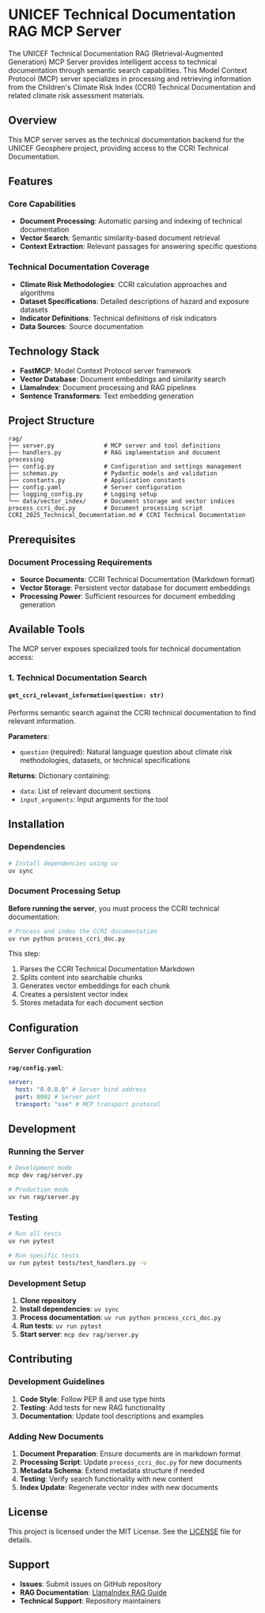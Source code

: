 # UNICEF Technical Documentation RAG MCP Server

The UNICEF Technical Documentation RAG (Retrieval-Augmented Generation) MCP Server provides intelligent access to technical documentation through semantic search capabilities. This Model Context Protocol (MCP) server specializes in processing and retrieving information from the Children's Climate Risk Index (CCRI) Technical Documentation and related climate risk assessment materials.

## Overview

This MCP server serves as the technical documentation backend for the UNICEF Geosphere project, providing access to the CCRI Technical Documentation.

## Features

### Core Capabilities

- **Document Processing**: Automatic parsing and indexing of technical documentation
- **Vector Search**: Semantic similarity-based document retrieval
- **Context Extraction**: Relevant passages for answering specific questions

### Technical Documentation Coverage

- **Climate Risk Methodologies**: CCRI calculation approaches and algorithms
- **Dataset Specifications**: Detailed descriptions of hazard and exposure datasets
- **Indicator Definitions**: Technical definitions of risk indicators
- **Data Sources**: Source documentation

## Technology Stack

- **FastMCP**: Model Context Protocol server framework
- **Vector Database**: Document embeddings and similarity search
- **LlamaIndex**: Document processing and RAG pipelines
- **Sentence Transformers**: Text embedding generation

## Project Structure

```
rag/
├── server.py              # MCP server and tool definitions
├── handlers.py            # RAG implementation and document processing
├── config.py              # Configuration and settings management
├── schemas.py             # Pydantic models and validation
├── constants.py           # Application constants
├── config.yaml            # Server configuration
├── logging_config.py      # Logging setup
└── data/vector_index/     # Document storage and vector indices
process_ccri_doc.py        # Document processing script
CCRI_2025_Technical_Documentation.md # CCRI Technical Documentation
```

## Prerequisites

### Document Processing Requirements

- **Source Documents**: CCRI Technical Documentation (Markdown format)
- **Vector Storage**: Persistent vector database for document embeddings
- **Processing Power**: Sufficient resources for document embedding generation

## Available Tools

The MCP server exposes specialized tools for technical documentation access:

### 1. Technical Documentation Search

#### `get_ccri_relevant_information(question: str)`

Performs semantic search against the CCRI technical documentation to find relevant information.

**Parameters**:

- `question` (required): Natural language question about climate risk methodologies, datasets, or technical specifications

**Returns**: Dictionary containing:

- `data`: List of relevant document sections
- `input_arguments`: Input arguments for the tool

## Installation

### Dependencies

```bash
# Install dependencies using uv
uv sync
```

### Document Processing Setup

**Before running the server**, you must process the CCRI technical documentation:

```bash
# Process and index the CCRI documentation
uv run python process_ccri_doc.py
```

This step:

1. Parses the CCRI Technical Documentation Markdown
2. Splits content into searchable chunks
3. Generates vector embeddings for each chunk
4. Creates a persistent vector index
5. Stores metadata for each document section

## Configuration

### Server Configuration

**`rag/config.yaml`**:

```yaml
server:
  host: "0.0.0.0" # Server bind address
  port: 8002 # Server port
  transport: "sse" # MCP transport protocol
```

## Development

### Running the Server

```bash
# Development mode
mcp dev rag/server.py

# Production mode
uv run rag/server.py
```

### Testing

```bash
# Run all tests
uv run pytest

# Run specific tests
uv run pytest tests/test_handlers.py -v
```

### Development Setup

1. **Clone repository**
2. **Install dependencies**: `uv sync`
3. **Process documentation**: `uv run python process_ccri_doc.py`
4. **Run tests**: `uv run pytest`
5. **Start server**: `mcp dev rag/server.py`

## Contributing

### Development Guidelines

1. **Code Style**: Follow PEP 8 and use type hints
2. **Testing**: Add tests for new RAG functionality
3. **Documentation**: Update tool descriptions and examples

### Adding New Documents

1. **Document Preparation**: Ensure documents are in markdown format
2. **Processing Script**: Update `process_ccri_doc.py` for new documents
3. **Metadata Schema**: Extend metadata structure if needed
4. **Testing**: Verify search functionality with new content
5. **Index Update**: Regenerate vector index with new documents

## License

This project is licensed under the MIT License. See the [LICENSE](LICENSE) file for details.

## Support

- **Issues**: Submit issues on GitHub repository
- **RAG Documentation**: [LlamaIndex RAG Guide](https://docs.llamaindex.ai/en/stable/module_guides/indexing/vector_store_index/)
- **Technical Support**: Repository maintainers
